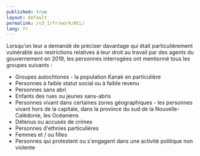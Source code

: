 ```yaml
---
published: true
layout: default
permalink: /v3_1/fr/work/NCL/
lang: fr
---
```

Lorsqu'on leur a demandé de préciser davantage qui était particulièrement vulnérable aux restrictions relatives à leur droit au travail par des agents du gouvernement en 2019, les personnes interrogées ont mentionné tous les groupes suivants :

-	Groupes autochtones - la population Kanak en particulière 
-	Personnes à faible statut social ou à faible revenu
-	Personnes sans abri
-	Enfants des rues ou jeunes sans-abris
-	Personnes vivant dans certaines zones géographiques - les personnes vivant hors de la capitale, dans la province du sud de la Nouvelle-Calédonie, les Océaniens
-	Détenus ou accusés de crimes
-	Personnes d'ethnies particulières
-	Femmes et / ou filles
-	Personnes qui protestent ou s'engagent dans une activité politique non violente
